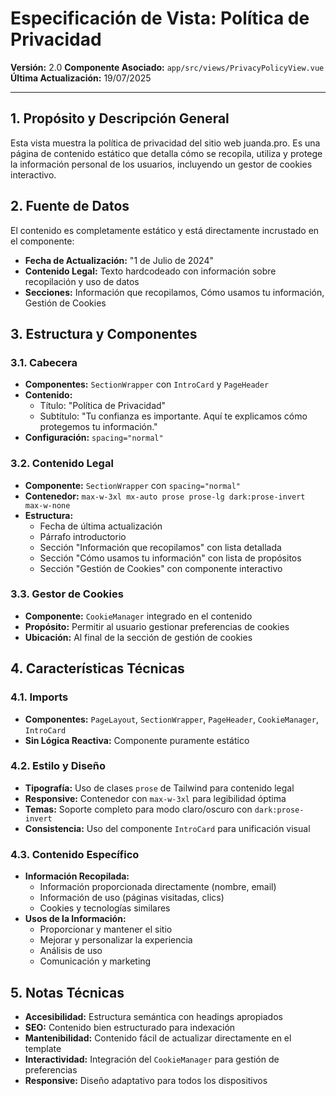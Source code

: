 # Especificación de Vista: Política de Privacidad

**Versión:** 2.0
**Componente Asociado:** `app/src/views/PrivacyPolicyView.vue`
**Última Actualización:** 19/07/2025

---

## 1. Propósito y Descripción General

Esta vista muestra la política de privacidad del sitio web juanda.pro. Es una página de contenido estático que detalla cómo se recopila, utiliza y protege la información personal de los usuarios, incluyendo un gestor de cookies interactivo.

## 2. Fuente de Datos

El contenido es completamente estático y está directamente incrustado en el componente:
- **Fecha de Actualización:** "1 de Julio de 2024"
- **Contenido Legal:** Texto hardcodeado con información sobre recopilación y uso de datos
- **Secciones:** Información que recopilamos, Cómo usamos tu información, Gestión de Cookies

## 3. Estructura y Componentes

### 3.1. Cabecera
- **Componentes:** `SectionWrapper` con `IntroCard` y `PageHeader`
- **Contenido:**
  - Título: "Política de Privacidad"
  - Subtítulo: "Tu confianza es importante. Aquí te explicamos cómo protegemos tu información."
- **Configuración:** `spacing="normal"`

### 3.2. Contenido Legal
- **Componente:** `SectionWrapper` con `spacing="normal"`
- **Contenedor:** `max-w-3xl mx-auto prose prose-lg dark:prose-invert max-w-none`
- **Estructura:**
  - Fecha de última actualización
  - Párrafo introductorio
  - Sección "Información que recopilamos" con lista detallada
  - Sección "Cómo usamos tu información" con lista de propósitos
  - Sección "Gestión de Cookies" con componente interactivo

### 3.3. Gestor de Cookies
- **Componente:** `CookieManager` integrado en el contenido
- **Propósito:** Permitir al usuario gestionar preferencias de cookies
- **Ubicación:** Al final de la sección de gestión de cookies

## 4. Características Técnicas

### 4.1. Imports
- **Componentes:** `PageLayout`, `SectionWrapper`, `PageHeader`, `CookieManager`, `IntroCard`
- **Sin Lógica Reactiva:** Componente puramente estático

### 4.2. Estilo y Diseño
- **Tipografía:** Uso de clases `prose` de Tailwind para contenido legal
- **Responsive:** Contenedor con `max-w-3xl` para legibilidad óptima
- **Temas:** Soporte completo para modo claro/oscuro con `dark:prose-invert`
- **Consistencia:** Uso del componente `IntroCard` para unificación visual

### 4.3. Contenido Específico
- **Información Recopilada:**
  - Información proporcionada directamente (nombre, email)
  - Información de uso (páginas visitadas, clics)
  - Cookies y tecnologías similares
- **Usos de la Información:**
  - Proporcionar y mantener el sitio
  - Mejorar y personalizar la experiencia
  - Análisis de uso
  - Comunicación y marketing

## 5. Notas Técnicas

- **Accesibilidad:** Estructura semántica con headings apropiados
- **SEO:** Contenido bien estructurado para indexación
- **Mantenibilidad:** Contenido fácil de actualizar directamente en el template
- **Interactividad:** Integración del `CookieManager` para gestión de preferencias
- **Responsive:** Diseño adaptativo para todos los dispositivos
